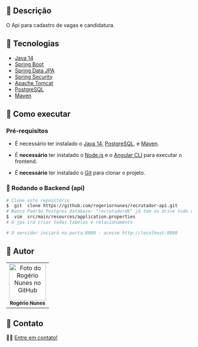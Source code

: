## 📝 Descrição
O Api para cadastro de vagas e candidatura.


## 📝 Tecnologias
- [Java 14](https://www.oracle.com/br/java/technologies/javase/jdk14-archive-downloads.html)
- [Spring Boot](https://spring.io/projects/spring-boot)
- [Spring Data JPA](https://spring.io/projects/spring-data-jpa)
- [Spring Security](https://spring.io/projects/spring-security)
- [Apache Tomcat](http://tomcat.apache.org/)
- [PostgreSQL](https://www.enterprisedb.com/downloads/postgres-postgresql-downloads)
- [Maven](https://maven.apache.org/)

  
## 📝 Como executar
### Pré-requisitos

- É necessário ter instalado o [Java 14](https://www.oracle.com/br/java/technologies/javase/jdk14-archive-downloads.html), [PostgreSQL](https://www.enterprisedb.com/downloads/postgres-postgresql-downloads). e [Maven](https://maven.apache.org/).
- É **necessário** ter instalado o [Node.js](https://nodejs.org/en/) e o [Angular CLI](https://angular.io/cli) para executar o frontend.

- É **necessário** ter instalado o [Git](https://git-scm.com/) para clonar o projeto.


### 🎲 Rodando o Backend (api)

```bash
# Clone este repositório
$  git  clone https://github.com/rogeriornunes/recrutador-api.git
# Banco Padrão Postgres database: "recrutadordb" já tem os drive tudo configurado no application basta criar o DataBase no Postgres e subir servidor. 
$  vim  src/main/resources/application.properties
# O jpa irá criar todas tabelas e relacionamento

# O servidor inciará na porta:8080 - acesse http://localhost:8080
```

## 📝 Autor

  
<center>
<table>
<tr>
<td  align="center">
<a  href="https://github.com/rogeriornunes" target="_blank">
<img  src="https://avatars.githubusercontent.com/u/80980856?v=4"  width="100px;"  alt="Foto do Rogério Nunes no GitHub"/><br>
<sub>
<b>Rogério Nunes</b>
</sub>
</a>
</td>
</tr>
</table>
</center>
  

## 📝 Contato

👋🏽 [Entre em contato!](https://www.linkedin.com/in/rogerioricardonunes/)


